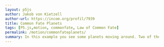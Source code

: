 ```yaml
---  
layout: p5js
author: Jakob von Kietzell
author-url: https://incom.org/profil/7939
title: Common Fate Planets
tags: [P5.js,motion, commonfate, Law of Common Fate]
permalink: /motion/commonfateplanets/
summary: In this example you see some planets moving around. Two of them belong together. We make a connection between them because they move the same speed and into the same direction. Our brain immediately sees them as an integrated whole.
---  
```

